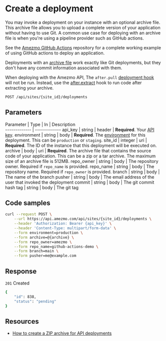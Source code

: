 # Create a deployment

You may invoke a deployment on your instance with an optional archive file. This archive file allows you to
upload a complete version of your application without having to use Git. A common use case for deploying with an archive file is when you're using a pipeline provider such as GitHub actions. 

See the [Amezmo GitHub Actions](https://github.com/amezmo/github-actions-demo) repository for a complete working example of using GitHub actions to deploy an application.

Deployments with an [archive file](/docs/how-to-guides/creating-zip-files-for-api-deployments) work exactly
like Git deployments, but they don't have any commit information associated with them.

When deploying with the Amezmo API, The `after.pull` 
[deployment hook](/docs/deployments/hooks) will not be run.
Instead, use the [after.extract](/docs/deployments/hooks/after-extract) hook to run code after extracting your archive. 

```bash
POST /api/sites/{site_id}/deployments
```

## Parameters

Parameter      |  Type | In | Description       
-------------  | ------------- 
api_key        | string  | header | **Required**. Your [API key](/docs/api/authentication).
environment    | string  | body | **Required**. The [environment](/docs/environments) for this deployment. This can be `production` or `staging`.
site_id        | integer | uri | **Required**. The ID of the instance that this deployment will be executed on.
archive        | body    | uri | **Required**. The archive file that contains the source code of your application. This can be a zip or a tar archive. The maximum size of an archive file is 512MB.
repo_owner     | string | body | The repository owner. Required if `repo_name` is provided.
repo_name      | string | body | The repository name. Required if `repo_owner` is provided.
branch         | string | body | The name of the branch
pusher         | string | body | The email address of the user that invoked the deployment
commit         | string | body | The git commit hash
tag            | string | body | The git tag


## Code samples

```bash
curl --request POST \
    --url https://api.amezmo.com/api/sites/{site_id}/deployments \
    --header 'Authorization: Bearer {api_key}' \
    --header 'Content-Type: multipart/form-data' \
    --form environment=production \
    --form archive=@{archive} \
    --form repo_owner=amezmo \
    --form repo_name=github-actions-demo \
    --form branch=main \
    --form pusher=me@example.com

```

## Response

`201` Created

```bash
{
    "id": 838,
    "status": "pending"
}
```

## Resources
- [How to create a ZIP archive for API deployments](/docs/how-to-guides/creating-zip-files-for-api-deployments)

